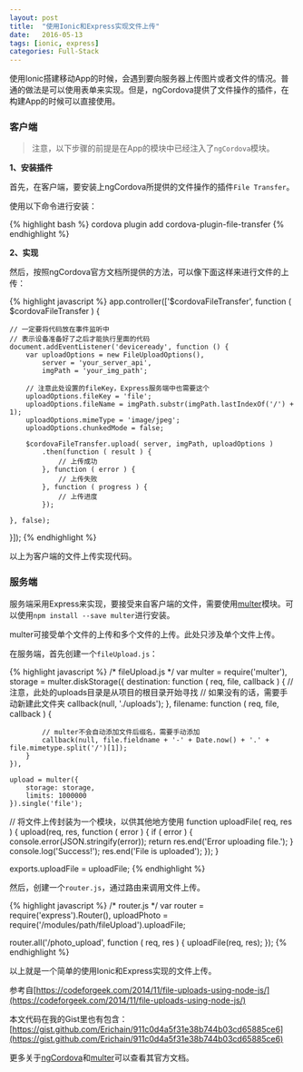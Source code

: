 ```yaml
---
layout: post
title:  "使用Ionic和Express实现文件上传"
date:   2016-05-13
tags: [ionic, express]
categories: Full-Stack
---
```


使用Ionic搭建移动App的时候，会遇到要向服务器上传图片或者文件的情况。普通的做法是可以使用表单来实现。但是，ngCordova提供了文件操作的插件，在构建App的时候可以直接使用。

### 客户端

> 注意，以下步骤的前提是在App的模块中已经注入了`ngCordova`模块。

**1、安装插件**

首先，在客户端，要安装上ngCordova所提供的文件操作的插件`File Transfer`。

使用以下命令进行安装：

{% highlight bash %}
cordova plugin add cordova-plugin-file-transfer
{% endhighlight %}

**2、实现**

然后，按照ngCordova官方文档所提供的方法，可以像下面这样来进行文件的上传：

{% highlight javascript %}
app.controller(['$cordovaFileTransfer', function ( $cordovaFileTransfer ) {

	// 一定要将代码放在事件监听中
	// 表示设备准备好了之后才能执行里面的代码
    document.addEventListener('deviceready', function () {
        var uploadOptions = new FileUploadOptions(),
            server = 'your_server_api',
            imgPath = 'your_img_path';

        // 注意此处设置的fileKey，Express服务端中也需要这个
        uploadOptions.fileKey = 'file';
        uploadOptions.fileName = imgPath.substr(imgPath.lastIndexOf('/') + 1);
        uploadOptions.mimeType = 'image/jpeg';
        uploadOptions.chunkedMode = false;

        $cordovaFileTransfer.upload( server, imgPath, uploadOptions )
            .then(function ( result ) {
                // 上传成功
            }, function ( error ) {
                // 上传失败
            }, function ( progress ) {
                // 上传进度
            });

    }, false);
}]);
{% endhighlight %}

以上为客户端的文件上传实现代码。

### 服务端

服务端采用Express来实现，要接受来自客户端的文件，需要使用[multer](https://github.com/expressjs/multer)模块。可以使用`npm install --save multer`进行安装。

multer可接受单个文件的上传和多个文件的上传。此处只涉及单个文件上传。

在服务端，首先创建一个`fileUpload.js`：

{% highlight javascript %}
/* fileUpload.js */
var multer = require('multer'),
    storage = multer.diskStorage({
        destination: function ( req, file, callback ) {
		    // 注意，此处的uploads目录是从项目的根目录开始寻找
		    // 如果没有的话，需要手动新建此文件夹
            callback(null, './uploads');
        },
        filename: function ( req, file, callback ) {

	        // multer不会自动添加文件后缀名，需要手动添加
            callback(null, file.fieldname + '-' + Date.now() + '.' + file.mimetype.split('/')[1]);
        }
    }),

    upload = multer({
        storage: storage,
        limits: 1000000
    }).single('file');

// 将文件上传封装为一个模块，以供其他地方使用
function uploadFile( req, res ) {
    upload(req, res, function ( error ) {
        if ( error ) {
            console.error(JSON.stringify(error));
            return res.end('Error uploading file.');
        }
        console.log('Success!');
        res.end('File is uploaded');
    });
}

exports.uploadFile = uploadFile;
{% endhighlight %}

然后，创建一个`router.js`，通过路由来调用文件上传。

{% highlight javascript %}
/* router.js */
var router = require('express').Router(),
    uploadPhoto = require('/modules/path/fileUpload').uploadFile;

router.all('/photo_upload', function ( req, res ) {
    uploadFile(req, res);
});
{% endhighlight %}

以上就是一个简单的使用Ionic和Express实现的文件上传。

参考自[https://codeforgeek.com/2014/11/file-uploads-using-node-js/](https://codeforgeek.com/2014/11/file-uploads-using-node-js/)

本文代码在我的Gist里也有包含：[https://gist.github.com/Erichain/911c0d4a5f31e38b744b03cd65885ce6](https://gist.github.com/Erichain/911c0d4a5f31e38b744b03cd65885ce6)

更多关于[ngCordova](http://ngcordova.com)和[multer](https://github.com/expressjs/multer)可以查看其官方文档。
